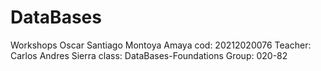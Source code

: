 # DataBases
Workshops
Oscar Santiago Montoya Amaya
cod: 20212020076
Teacher: Carlos Andres Sierra
class: DataBases-Foundations
Group: 020-82
